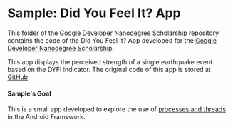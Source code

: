 # Sample: Did You Feel It? App

This folder of the [Google Developer Nanodegree Scholarship](https://github.com/EnduranceCode/GoogleDeveloperNanodegreeScholarship/tree/master) repository contains the code of the Did You Feel It? App developed for the [Google Developer Nanodegree Scholarship](https://sites.google.com/knowlabs.com/gdnd2017).

This app displays the perceived strength of a single earthquake event based on the DYFI indicator. The original code of this app is stored at [GitHub](https://github.com/udacity/ud843_DidYouFeelIt).

#### Sample's Goal

This is a small app developed to explore the use of [processes and threads](https://developer.android.com/guide/components/processes-and-threads) in the Android Framework.
